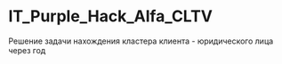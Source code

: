 # IT_Purple_Hack_Alfa_CLTV
Решение задачи нахождения кластера клиента - юридического лица через год
